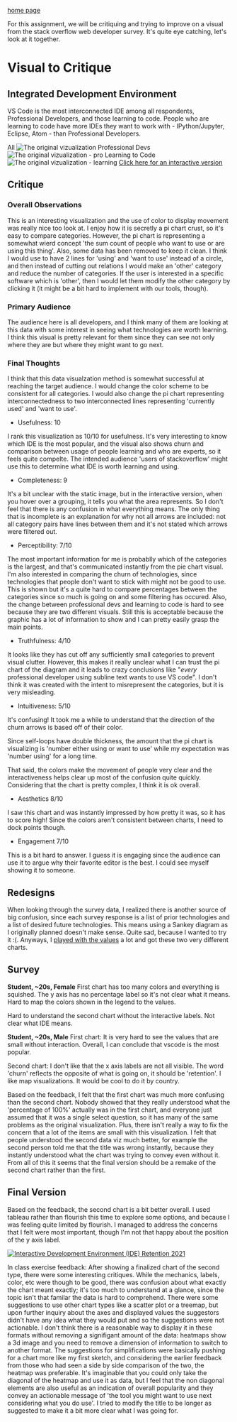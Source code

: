 [home page](https://alex7li.github.io/DataStories/)

For this assignment, we will be critiquing and trying to improve on a visual from the stack overflow web developer survey. It's quite eye catching, let's look at it together.

# Visual to Critique

## Integrated Development Environment

VS Code is the most interconnected IDE among all respondents, Professional Developers, and those learning to code. People who are learning to code have more IDEs they want to work with - IPython/Jupyter, Eclipse, Atom - than Professional Developers.

All
![The original vizualization](./orig_viz.png)
Professional Devs
![The original vizualization - pro](./pro-devs.png)
Learning to Code
![The original vizualization - learning](./learning.png)
[Click here for an interactive version](https://survey.stackoverflow.co/2022/#section-worked-with-vs-want-to-work-with-integrated-development-environment)

## Critique

### Overall Observations

This is an interesting visualization and the use of color to display movement was really nice too look at. I enjoy how it is secretly a pi chart crust, so it's easy to compare categories. However, the pi chart is representing a somewhat wierd concept 'the sum count of people who want to use or are using this thing'. Also, some data has been removed to keep it clean. I think I would use to have 2 lines for 'using' and 'want to use' instead of a circle, and then instead of cutting out relations I would make an 'other' category and reduce the number of categories. If the user is interested in a specific software which is 'other', then I would let them modify the other category by clicking it (it might be a bit hard to implement with our tools, though).

### Primary Audience

The audience here is all developers, and I think many of them are looking at this data with some interest in seeing what technologies are worth learning. I think this visual is pretty relevant for them since they can see not only where they are but where they might want to go next.

### Final Thoughts

I think that this data visualzation method is somewhat successful at reaching the target audience. I would change the color scheme to be consistent for all categories. I would also change the pi chart representing interconnectedness to two interconnected lines representing 'currently used' and 'want to use'.

- Usefulness: 10

I rank this visualization as 10/10 for usefulness.
It's very interesting to know which IDE is the most popular, and the visual also shows churn and comparison between usage of people learning and who are experts, so it feels quite compelte. The intended audience 'users of stackoverflow' might use this to determine what IDE is worth learning and using.

- Completeness: 9

It's a bit unclear with the static image, but in the interactive version, when you hover over a grouping, it tells you what the area represents. So I don't feel that there
is any confusion in what everything means. The only thing
that is incomplete is an explanation for why not all arrows
are included: not all category pairs have lines between them
and it's not stated which arrows were filtered out.

- Perceptibility: 7/10

The most important information for me is probablly which of the categories is the largest, and that's communicated instantly from the pie chart visual. I'm also interested in comparing the churn of technologies, since technologies that people don't want to stick with might not be good to use. This is shown but it's a quite hard to compare percentages between the categories since so much is going on and some filtering has occured.
Also, the change between professional devs and learning to code is hard to see because they are two different visuals.
Still this is acceptable because the graphic has a lot of information to show and I can pretty easily grasp the main points.

- Truthfulness: 4/10

It looks like they has cut off any sufficiently small categories to prevent visual clutter. However, this makes
it really unclear what I can trust the pi chart of the diagram and it leads to crazy conclusions like "<i>every</i>
professional developer using subline text wants to use VS code". I don't think it was created with the intent to misrepresent the categories, but it is very misleading.

- Intuitiveness: 5/10

It's confusing! It took me a while to understand that the direction of the churn arrows is based off of their color.

Since self-loops have double thickness, the amount that the pi chart is visualizing is 'number either using or want to use' while my expectation was 'number using' for a long time.

That said, the colors make the movement of people very clear
and the interactiveness helps clear up most of the confusion quite quickly. Considering that the chart is pretty complex, I think it is ok overall.

- Aesthetics 8/10

I saw this chart and was instantly impressed by how pretty it was, so it has to score high! Since the colors aren't consistent between charts, I need to dock points though.

- Engagement 7/10

This is a bit hard to answer. I guess it is engaging since the audience can use it to argue why their favorite editor is the best. I could see myself showing it to someone.

## Redesigns

When looking through the survey data, I realized there is another source of big confusion, since each survey response is a list of prior technologies and a list of desired future technologies. This means using a Sankey diagram as I originally planned doesn't make sense. Quite sad, because I wanted to try it :(. Anyways, I [played with the values](https://github.com/Alex7Li/DataStories/blob/main/stack_overflow/format_data.py) a lot and got these two very different charts.

<div class="flourish-embed flourish-chart" data-src="visualisation/12609225"><script src="https://public.flourish.studio/resources/embed.js"></script></div>

<div class="flourish-embed flourish-heatmap" data-src="visualisation/12609969"><script src="https://public.flourish.studio/resources/embed.js"></script></div>

## Survey

**Student, ~20s, Female**
First chart has too many colors and everything is squished. The y axis has no percentage label so it's not clear what it means. Hard to map the colors shown in the legend to the values.

Hard to understand the second chart without the interactive labels. Not clear what IDE means.

**Student, ~20s, Male**
First chart: It is very hard to see the values that are small without interaction. Overall, I can conclude that vscode is the most popular.

Second chart: I don't like that the x axis labels are not all visible. The word 'churn' reflects the opposite of what is going on, it should be 'retention'. I like map visualizations. It would be cool to do it by country.

Based on the feedback, I felt that the first chart was much more confusing than the second chart. Nobody showed that they really understood what the 'percentage of 100%' actually was in the first chart, and everyone just assumed that it was a single select question, so it has many of the same problems
as the original visualization. Plus, there isn't really a way to fix the concern that a lot of the items are small with this visualization. I felt that people understood the second data viz much better, for example the second person told me that the title was wrong instantly, because they instantly understood what the chart was trying to convey even without it. From all of this it seems that the final version should be a remake of the second chart rather than the first.

## Final Version

Based on the feedback, the second chart is a bit better overall. I used tableau rather than flourish this time to explore some options, and because I was feeling quite limited by flourish. I managed to address the concerns that I felt were most important, though I'm not that happy about the position of the y axis label.

<div class='tableauPlaceholder' id='viz1675705001290' style='position: relative'><noscript><a href='#'><img alt='Interactive Development Environment (IDE) Retention 2021 ' src='https:&#47;&#47;public.tableau.com&#47;static&#47;images&#47;ID&#47;IDERetention&#47;IDERetentionHeatmap&#47;1_rss.png' style='border: none' /></a></noscript><object class='tableauViz'  style='display:none;'><param name='host_url' value='https%3A%2F%2Fpublic.tableau.com%2F' /> <param name='embed_code_version' value='3' /> <param name='site_root' value='' /><param name='name' value='IDERetention&#47;IDERetentionHeatmap' /><param name='tabs' value='no' /><param name='toolbar' value='yes' /><param name='static_image' value='https:&#47;&#47;public.tableau.com&#47;static&#47;images&#47;ID&#47;IDERetention&#47;IDERetentionHeatmap&#47;1.png' /> <param name='animate_transition' value='yes' /><param name='display_static_image' value='yes' /><param name='display_spinner' value='yes' /><param name='display_overlay' value='yes' /><param name='display_count' value='yes' /><param name='language' value='en-US' /></object></div>
<script type='text/javascript'>
var divElement = document.getElementById('viz1675705001290');
var vizElement = divElement.getElementsByTagName('object')[0];
vizElement.style.width='100%';vizElement.style.height=(divElement.offsetWidth*0.75)+'px';
var scriptElement = document.createElement('script');
scriptElement.src = 'https://public.tableau.com/javascripts/api/viz_v1.js';
vizElement.parentNode.insertBefore(scriptElement, vizElement);
</script>

In class exercise feedback: After showing a finalized chart of the second type, there were some interesting critiques. While the mechanics, labels, color, etc were though to be good, there was confusion about what exactly the chart meant exactly; it's too much to understand at a glance, since the topic isn't that familar the data is hard to comprehend. There were some suggestions to use other chart types like a scatter plot or a treemap, but upon further inquiry about the axes and displayed values the suggestors didn't have any idea what they would put and so the suggestions were not actionable. I don't think there is a reasonable way to display it in these formats without removing a signifigant amount of the data: heatmaps show a 3d image and you need to remove a dimension of information to switch to another format. The suggestions for simplifications were basically pushing for a chart more like my first sketch, and considering the earlier feedback from those who had seen a side by side comparison of the two, the heatmap was preferable. It's imaginable that you could only take the diagonal of the heatmap and use it as data, but I feel that the non diagonal elements are also useful as an indication of overall popularity and they convey an actionable message of 'the tool you might want to use next considering what you do use'. I tried to modify the title to be longer as suggested to make it a bit more clear what I was going for.